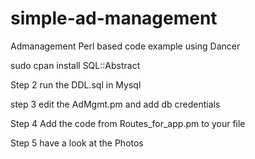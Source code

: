 # simple-ad-management
Admanagement Perl based code example using Dancer

sudo cpan install SQL::Abstract

Step 2 run the DDL.sql in Mysql

step 3 edit the AdMgmt.pm and add db credentials

Step 4 Add the code from Routes_for_app.pm to your file

Step 5 have a look at the Photos
